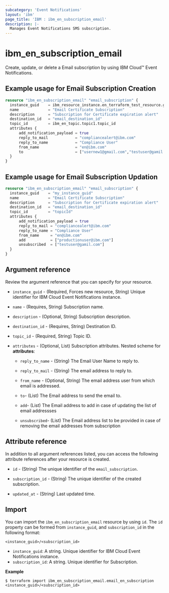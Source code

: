 ```yaml
---
subcategory: 'Event Notifications'
layout: 'ibm'
page_title: 'IBM : ibm_en_subscription_email'
description: |-
  Manages Event Notifications SMS subscription.
---
```


# ibm_en_subscription_email

Create, update, or delete a Email subscription by using IBM Cloud™ Event Notifications.

## Example usage for Email Subscription Creation

```terraform
resource "ibm_en_subscription_email" "email_subscription" {
  instance_guid    = ibm_resource_instance.en_terraform_test_resource.guid
  name             = "Email Certificate Subscription"
  description      = "Subscription for Certificate expiration alert"
  destination_id   = "email_destination_id"
  topic_id         = ibm_en_topic.topic1.topic_id
  attributes {
      add_notification_payload = true
      reply_to_mail            = "compliancealert@ibm.com"
      reply_to_name            = "Compliance User"
      from_name                = "en@ibm.com"
      to                       = ["usernew1@gmail.com","testuser@gamil.com"]
  }
}
```

## Example usage for Email Subscription Updation

```terraform
resource "ibm_en_subscription_email" "email_subscription" {
  instance_guid    = "my_instance_guid"
  name             = "Email Certificate Subscription"
  description      = "Subscription for Certificate expiration alert"
  destination_id   = "email_destination_id"
  topic_id         = "topicId"
  attributes {
      add_notification_payload = true
      reply_to_mail = "compliancealert@ibm.com"
      reply_to_name = "Compliance User"
      from_name     = "en@ibm.com"
      add           = ["productionuser@ibm.com"]
      unsubscribed  = ["testuser@gamil.com"]
  }
}
```

## Argument reference

Review the argument reference that you can specify for your resource.

- `instance_guid` - (Required, Forces new resource, String) Unique identifier for IBM Cloud Event Notifications instance.

- `name` - (Requires, String) Subscription name.

- `description` - (Optional, String) Subscription description.

- `destination_id` - (Requires, String) Destination ID.

- `topic_id` - (Required, String) Topic ID.

- `attributes` - (Optional, List) Subscription attributes.
  Nested scheme for **attributes**:

  - `reply_to_name` - (String) The Email User Name to reply to.

  - `reply_to_mail` - (String) The email address to reply to.

  - `from_name` - (Optional, String) The email address user from which email is addressed.

  - `to`- (List) The Email address to send the email to.

  - `add`- (List) The Email address to add in case of updating the list of email addressses

  - `unsubscribed`- (List) The Email address list to be provided in case of removing the email addresses from subscription

## Attribute reference

In addition to all argument references listed, you can access the following attribute references after your resource is created.

- `id` - (String) The unique identifier of the `email_subscription`.

- `subscription_id` - (String) The unique identifier of the created subscription.

- `updated_at` - (String) Last updated time.

## Import

You can import the `ibm_en_subscription_email` resource by using `id`.
The `id` property can be formed from `instance_guid`, and `subscription_id` in the following format:

```
<instance_guid>/<subscription_id>
```

- `instance_guid`: A string. Unique identifier for IBM Cloud Event Notifications instance.
- `subscription_id`: A string. Unique identifier for Subscription.

**Example**

```
$ terraform import ibm_en_subscription_email.email_en_subscription <instance_guid>/<subscription_id>
```
